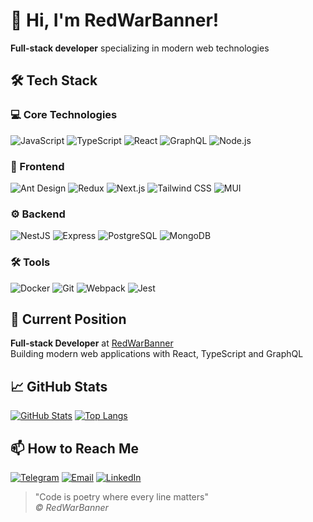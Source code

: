 # 👋 Hi, I'm RedWarBanner!

**Full-stack developer** specializing in modern web technologies

## 🛠 Tech Stack

### 💻 Core Technologies
![JavaScript](https://img.shields.io/badge/-JavaScript-F7DF1E?logo=javascript&logoColor=black)
![TypeScript](https://img.shields.io/badge/-TypeScript-3178C6?logo=typescript&logoColor=white)
![React](https://img.shields.io/badge/-React-61DAFB?logo=react&logoColor=black)
![GraphQL](https://img.shields.io/badge/-GraphQL-E10098?logo=graphql&logoColor=white)
![Node.js](https://img.shields.io/badge/-Node.js-339933?logo=node.js&logoColor=white)

### 🎨 Frontend
![Ant Design](https://img.shields.io/badge/-Ant_Design-0170FE?logo=ant-design&logoColor=white)
![Redux](https://img.shields.io/badge/-Redux-764ABC?logo=redux&logoColor=white)
![Next.js](https://img.shields.io/badge/-Next.js-000000?logo=next.js&logoColor=white)
![Tailwind CSS](https://img.shields.io/badge/-Tailwind_CSS-06B6D4?logo=tailwind-css&logoColor=white)
![MUI](https://img.shields.io/badge/-MUI-007FFF?logo=mui&logoColor=white)

### ⚙️ Backend
![NestJS](https://img.shields.io/badge/-NestJS-E0234E?logo=nestjs&logoColor=white)
![Express](https://img.shields.io/badge/-Express-000000?logo=express&logoColor=white)
![PostgreSQL](https://img.shields.io/badge/-PostgreSQL-4169E1?logo=postgresql&logoColor=white)
![MongoDB](https://img.shields.io/badge/-MongoDB-47A248?logo=mongodb&logoColor=white)

### 🛠 Tools
![Docker](https://img.shields.io/badge/-Docker-2496ED?logo=docker&logoColor=white)
![Git](https://img.shields.io/badge/-Git-F05032?logo=git&logoColor=white)
![Webpack](https://img.shields.io/badge/-Webpack-8DD6F9?logo=webpack&logoColor=black)
![Jest](https://img.shields.io/badge/-Jest-C21325?logo=jest&logoColor=white)

## 🏢 Current Position
**Full-stack Developer** at [RedWarBanner](https://github.com/redwarbanner)  
Building modern web applications with React, TypeScript and GraphQL

## 📈 GitHub Stats
[![GitHub Stats](https://github-readme-stats.vercel.app/api?username=redwarbanner&show_icons=true&theme=radical)](https://github.com/redwarbanner)
[![Top Langs](https://github-readme-stats.vercel.app/api/top-langs/?username=redwarbanner&layout=compact&theme=radical)](https://github.com/redwarbanner)

## 📫 How to Reach Me
[![Telegram](https://img.shields.io/badge/-Telegram-26A5E4?logo=telegram&logoColor=white)](https://t.me/your_telegram)
[![Email](https://img.shields.io/badge/-Email-D14836?logo=gmail&logoColor=white)](mailto:your.email@example.com)
[![LinkedIn](https://img.shields.io/badge/-LinkedIn-0A66C2?logo=linkedin&logoColor=white)](https://linkedin.com/in/yourprofile)

> "Code is poetry where every line matters"  
> *© RedWarBanner*
